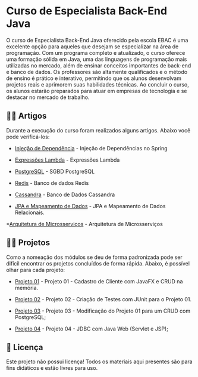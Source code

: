 # Curso de Especialista Back-End Java

O curso de Especialista Back-End Java oferecido pela escola EBAC é uma excelente opção para aqueles que desejam se especializar na área de programação. Com um programa completo e atualizado, o curso oferece uma formação sólida em Java, uma das linguagens de programação mais utilizadas no mercado, além de ensinar conceitos importantes de back-end e banco de dados. Os professores são altamente qualificados e o método de ensino é prático e interativo, permitindo que os alunos desenvolvam projetos reais e aprimorem suas habilidades técnicas. Ao concluir o curso, os alunos estarão preparados para atuar em empresas de tecnologia e se destacar no mercado de trabalho.

## 👨‍🔬 Artigos 

Durante a execução do curso foram realizados alguns artigos. Abaixo você pode verificá-los:

* [Injeção de Dependência](https://github.com/ldnovaes/tarefas-ebac-Leandro-Duarte/blob/main/mod16/mod16.pdf) - Injeção de Dependências no Spring

* [Expressões Lambda](https://github.com/ldnovaes/tarefas-ebac-Leandro-Duarte/blob/main/mod20/lambda.pdf) - Expressões Lambda

* [PostgreSQL](https://github.com/ldnovaes/tarefas-ebac-Leandro-Duarte/blob/main/mod26/PostgreSQL.pdf) - SGBD PostgreSQL

* [Redis](https://github.com/ldnovaes/tarefas-ebac-Leandro-Duarte/blob/main/mod34/Redis.pdf) - Banco de dados Redis

* [Cassandra](https://github.com/ldnovaes/tarefas-ebac-Leandro-Duarte/blob/main/mod34/Cassandra.pdf) - Banco de Dados Cassandra

* [JPA e Mapeamento de Dados](https://github.com/ldnovaes/tarefas-ebac-Leandro-Duarte/blob/main/mod31/JPA.pdf) - JPA e Mapeamento de Dados Relacionais.

*[Arquitetura de Microsserviços](https://github.com/ldnovaes/tarefas-ebac-Leandro-Duarte/blob/main/mod41/Microsserviços.pdf) - Arquitetura de Microsserviços

## 👨‍💻 Projetos

Como a nomeação dos módulos se deu de forma padronizada pode ser difícil encontrar os projetos concluídos de forma rápida. Abaixo, é possível olhar para cada projeto:

* [Projeto 01](https://github.com/ldnovaes/tarefas-ebac-Leandro-Duarte/tree/main/mod14/clientesv1) - Projeto 01 - Cadastro de Cliente com JavaFX e CRUD na memória.

* [Projeto 02](https://github.com/ldnovaes/tarefas-ebac-Leandro-Duarte/tree/main/mod25/clientesv1) - Projeto 02 - Criação de Testes com JUnit para o Projeto 01.

* [Projeto 03](https://github.com/ldnovaes/tarefas-ebac-Leandro-Duarte/tree/main/mod32/clientesv1) - Projeto 03 - Modificação do Projeto 01 para um CRUD com PostgreSQL; 

* [Projeto 04](https://github.com/ldnovaes/servlet-jsp-example) - Projeto 04 - JDBC com Java Web (Servlet e JSP); 

## 📄 Licença

Este projeto não possui licença! Todos os materiais aqui presentes são para fins didáticos e estão livres para uso.
